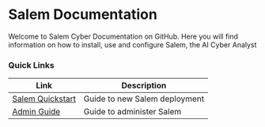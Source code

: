 # Salem Documentation

Welcome to Salem Cyber Documentation on GitHub. Here you will find information on how to install, use and configure Salem, the AI Cyber Analyst

### Quick Links

| Link                                   | Description                   |
| -------------------------------------- | ----------------------------- |
| [Salem Quickstart](docs/Quickstart.md) | Guide to new Salem deployment |
| [Admin Guide](docs/adminGuide.md)      | Guide to administer Salem     |
